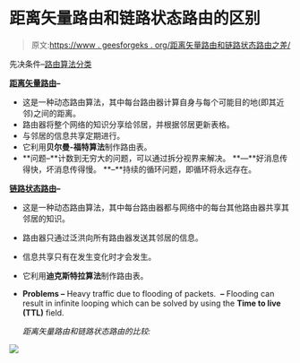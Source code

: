 # 距离矢量路由和链路状态路由的区别

> 原文:[https://www . geesforgeks . org/距离矢量路由和链路状态路由之差/](https://www.geeksforgeeks.org/difference-between-distance-vector-routing-and-link-state-routing/)

先决条件–[路由算法分类](https://www.geeksforgeeks.org/computer-network-classification-routing-algorithms/)

[**距离矢量路由**](https://www.geeksforgeeks.org/computer-network-routing-protocols-set-1-distance-vector-routing/)**–**

*   这是一种动态路由算法，其中每台路由器计算自身与每个可能目的地(即其近邻)之间的距离。
*   路由器将整个网络的知识分享给邻居，并根据邻居更新表格。
*   与邻居的信息共享定期进行。
*   它利用**贝尔曼-福特算法**制作路由表。
*   **问题–**计数到无穷大的问题，可以通过拆分视界来解决。
    **—**好消息传得快，坏消息传得慢。
    **–**持续的循环问题，即循环将永远存在。

[**链路状态路由**](https://practice.geeksforgeeks.org/problems/what-is-link-state-routing-protocol)**–**

*   这是一种动态路由算法，其中每台路由器都与网络中的每台其他路由器共享其邻居的知识。
*   路由器只通过泛洪向所有路由器发送其邻居的信息。
*   信息共享只有在发生变化时才会发生。
*   它利用**迪克斯特拉算法**制作路由表。
*   **Problems –** Heavy traffic due to flooding of packets. 
    **–** Flooding can result in infinite looping which can be solved by using the **Time to live (TTL)** field. 

    *距离矢量路由和链路状态路由的比较:*

![](img/c874fe2237255a246bb27b36b51b290b.png)
